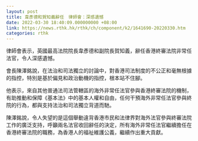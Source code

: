 ```yaml
---
layout: post
title: 韋彥德和賀知義辭任　律師會：深感遺憾
date: 2022-03-30 18:40:09.000000000 +08:00
link: https://news.rthk.hk/rthk/ch/component/k2/1641690-20220330.htm
categories: rthk
---
```


律師會表示，英國最高法院院長韋彥德和副院長賀知義，辭任香港終審法院非常任法官，令人深感遺憾。

會長陳澤銘說，在法治和司法獨立的討論中，對香港司法制度的不公正和毫無根據的指控，特別是基於偏見和政治動機的指控，根本站不住腳。

他表示，來自其他普通法司法管轄區的海外非常任法官參與香港終審法院的機制，有助推動和保障《基本法》中的基本人權和自由，任何干預海外非常任法官參與終院的行為，都與支持法治和司法獨立背道而馳。

陳澤銘說，令人失望的是這個舉動違背香港市民和法律界對海外法官參與終審法院工作的廣泛支持，呼籲兩名法官收回辭任的決定，所有海外非常任法官繼續擔任在香港終審法院的職務，為香港人的福祉維護公義，繼續作出重大貢獻。

